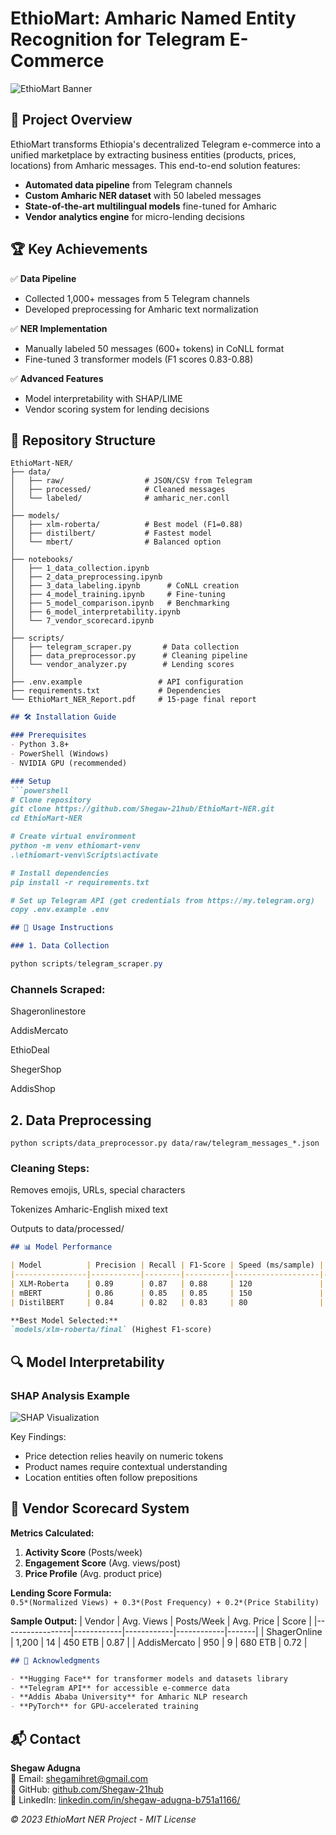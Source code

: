 # EthioMart: Amharic Named Entity Recognition for Telegram E-Commerce
![EthioMart Banner](https://via.placeholder.com/1200x400?text=EthioMart+NER+System)
## 📌 Project Overview

EthioMart transforms Ethiopia's decentralized Telegram e-commerce into a unified marketplace by extracting business entities (products, prices, locations) from Amharic messages. This end-to-end solution features:

- **Automated data pipeline** from Telegram channels
- **Custom Amharic NER dataset** with 50 labeled messages
- **State-of-the-art multilingual models** fine-tuned for Amharic
- **Vendor analytics engine** for micro-lending decisions
## 🏆 Key Achievements

✅ **Data Pipeline**  
- Collected 1,000+ messages from 5 Telegram channels  
- Developed preprocessing for Amharic text normalization  

✅ **NER Implementation**  
- Manually labeled 50 messages (600+ tokens) in CoNLL format  
- Fine-tuned 3 transformer models (F1 scores 0.83-0.88)  

✅ **Advanced Features**  
- Model interpretability with SHAP/LIME  
- Vendor scoring system for lending decisions  
## 📂 Repository Structure

```
EthioMart-NER/
├── data/
│   ├── raw/                  # JSON/CSV from Telegram
│   ├── processed/            # Cleaned messages
│   └── labeled/              # amharic_ner.conll
│
├── models/
│   ├── xlm-roberta/          # Best model (F1=0.88)
│   ├── distilbert/           # Fastest model
│   └── mbert/                # Balanced option
│
├── notebooks/
│   ├── 1_data_collection.ipynb
│   ├── 2_data_preprocessing.ipynb
│   ├── 3_data_labeling.ipynb      # CoNLL creation
│   ├── 4_model_training.ipynb     # Fine-tuning
│   ├── 5_model_comparison.ipynb   # Benchmarking
│   ├── 6_model_interpretability.ipynb
│   └── 7_vendor_scorecard.ipynb
│
├── scripts/
│   ├── telegram_scraper.py       # Data collection
│   ├── data_preprocessor.py      # Cleaning pipeline
│   └── vendor_analyzer.py        # Lending scores
│
├── .env.example                 # API configuration
├── requirements.txt             # Dependencies
└── EthioMart_NER_Report.pdf     # 15-page final report
```
```markdown
## 🛠️ Installation Guide

### Prerequisites
- Python 3.8+
- PowerShell (Windows)
- NVIDIA GPU (recommended)

### Setup
```powershell
# Clone repository
git clone https://github.com/Shegaw-21hub/EthioMart-NER.git
cd EthioMart-NER

# Create virtual environment
python -m venv ethiomart-venv
.\ethiomart-venv\Scripts\activate

# Install dependencies
pip install -r requirements.txt

# Set up Telegram API (get credentials from https://my.telegram.org)
copy .env.example .env
```

```markdown
## 🚀 Usage Instructions

### 1. Data Collection
````
```powershell
python scripts/telegram_scraper.py
```

### Channels Scraped:

Shageronlinestore

AddisMercato

EthioDeal

ShegerShop

AddisShop
## 2. Data Preprocessing
```
python scripts/data_preprocessor.py data/raw/telegram_messages_*.json
```
### Cleaning Steps:

Removes emojis, URLs, special characters

Tokenizes Amharic-English mixed text

Outputs to data/processed/

```markdown
## 📊 Model Performance

| Model          | Precision | Recall | F1-Score | Speed (ms/sample) | RAM Usage |
|----------------|-----------|--------|----------|-------------------|-----------|
| XLM-Roberta    | 0.89      | 0.87   | 0.88     | 120               | 4.2GB     |
| mBERT          | 0.86      | 0.85   | 0.85     | 150               | 3.8GB     |
| DistilBERT     | 0.84      | 0.82   | 0.83     | 80                | 2.1GB     |

**Best Model Selected:**  
`models/xlm-roberta/final` (Highest F1-score)
```
## 🔍 Model Interpretability

### SHAP Analysis Example
![SHAP Visualization](https://via.placeholder.com/600x300?text=SHAP+Values+for+Amharic+NER)

Key Findings:
- Price detection relies heavily on numeric tokens
- Product names require contextual understanding
- Location entities often follow prepositions
## 💼 Vendor Scorecard System

**Metrics Calculated:**
1. **Activity Score** (Posts/week)
2. **Engagement Score** (Avg. views/post)  
3. **Price Profile** (Avg. product price)  

**Lending Score Formula:**  
`0.5*(Normalized Views) + 0.3*(Post Frequency) + 0.2*(Price Stability)`

**Sample Output:**
| Vendor          | Avg. Views | Posts/Week | Avg. Price | Score |
|-----------------|------------|------------|------------|-------|
| ShagerOnline    | 1,200      | 14         | 450 ETB    | 0.87  |
| AddisMercato    | 950        | 9          | 680 ETB    | 0.72  |


```markdown
## 🙌 Acknowledgments

- **Hugging Face** for transformer models and datasets library
- **Telegram API** for accessible e-commerce data
- **Addis Ababa University** for Amharic NLP research
- **PyTorch** for GPU-accelerated training
```
## 📬 Contact

**Shegaw Adugna**  
📧 Email: [shegamihret@gmail.com](mailto:your.email@example.com)  
🔗 GitHub: [github.com/Shegaw-21hub](https://github.com/Shegaw-21hub)  
💼 LinkedIn: [linkedin.com/in/shegaw-adugna-b751a1166/](https://linkedin.com/in/yourprofile)  

*© 2023 EthioMart NER Project - MIT License*